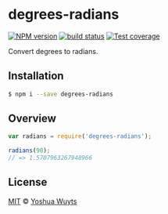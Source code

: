 # degrees-radians
[![NPM version][npm-image]][npm-url]
[![build status][travis-image]][travis-url]
[![Test coverage][coveralls-image]][coveralls-url]

Convert degrees to radians.

## Installation
```bash
$ npm i --save degrees-radians
```
## Overview
```js
var radians = require('degrees-radians');

radians(90);
// => 1.5707963267948966
```

## License
[MIT](https://tldrlegal.com/license/mit-license) ©
[Yoshua Wuyts](yoshuawuyts.com)

[npm-image]: https://img.shields.io/npm/v/degrees-radians.svg?style=flat-square
[npm-url]: https://npmjs.org/package/degrees-radians
[travis-image]: https://img.shields.io/travis/yoshuawuyts/degrees-radians.svg?style=flat-square
[travis-url]: https://travis-ci.org/yoshuawuyts/degrees-radians
[coveralls-image]: https://img.shields.io/coveralls/yoshuawuyts/degrees-radians.svg?style=flat-square
[coveralls-url]: https://coveralls.io/r/yoshuawuyts/degrees-radians?branch=master
